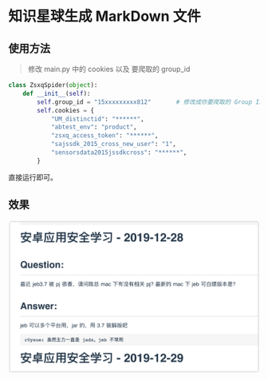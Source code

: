 # 知识星球生成 MarkDown 文件

## 使用方法

> 修改 main.py 中的 cookies 以及 要爬取的 group_id

```python
class ZsxqSpider(object):
    def __init__(self):
        self.group_id = "15xxxxxxxxx812"       # 修改成你要爬取的 Group ID
        self.cookies = {
            "UM_distinctid": "******",
            "abtest_env": "product",
            "zsxq_access_token": "******",
            "sajssdk_2015_cross_new_user": "1",
            "sensorsdata2015jssdkcross": "******",
        }
```

直接运行即可。

## 效果

![结果](images/images.jpg)



